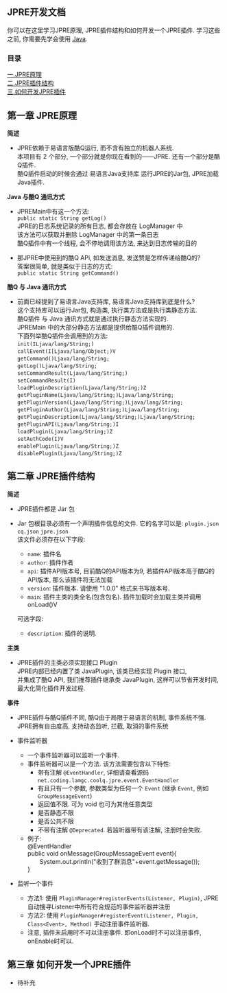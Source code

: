 ## **JPRE开发文档**

你可以在这里学习JPRE原理, JPRE插件结构和如何开发一个JPRE插件.
学习这些之前, 你需要先学会使用 <a href="http://baike.baidu.com/link?url=L539lkl2QvxL7HhJtoI2-37bkolNAFZAB1N0ZNJwUqgnOkHWTIUhxtQejilQ11OdNEUWgTshT5kw-zFFhwofv_">Java</a>.

### 目录
<a href="#第一章-jpre原理">一.JPRE原理</a>  
<a href="#第二章-jpre插件结构">二.JPRE插件结构</a>  
<a href="#develop">三.如何开发JPRE插件</a>


## <span id="jpre" name="jpre">第一章 JPRE原理</span>
**简述**  
- JPRE依赖于易语言版酷Q运行, 而不含有独立的机器人系统.  
本项目有 2 个部分, 一个部分就是你现在看到的——JPRE. 还有一个部分是酷Q插件.   
酷Q插件启动的时候会通过 易语言Java支持库 运行JPRE的Jar包, JPRE加载Java插件.  

**Java 与酷Q 通讯方式**  
- JPREMain中有这一个方法:  
`public static String getLog()`  
JPRE的日志系统记录的所有日志, 都会存放在 LogManager 中  
该方法可以获取并删除 LogManager 中的第一条日志  
酷Q插件中有一个线程, 会不停地调用该方法, 来达到日志传输的目的
  
- 那JPRE中使用到的酷Q APi, 如发送消息, 发送赞是怎样传递给酷Q的?  
答案很简单, 就是类似于日志的方式:  
`public static String getCommand()`

**酷Q 与 Java 通讯方式**  
- 前面已经提到了易语言Java支持库, 易语言Java支持库到底是什么?  
这个支持库可以运行Jar包, 构造类, 执行类方法或是执行类静态方法.  
酷Q插件 与 Java 通讯方式就是通过执行静态方法实现的.  
JPREMain 中的大部分静态方法都是提供给酷Q插件调用的.    
下面列举酷Q插件会调用到的方法:  
`init(ILjava/lang/String;)`  
`callEvent(I[Ljava/lang/Object;)V`  
`getCommand()Ljava/lang/String;`  
`getLog()Ljava/lang/String;`  
`setCommandResult(Ljava/lang/String;)`  
`setCommandResult(I)`  
`loadPluginDescription(Ljava/lang/String;)Z`  
`getPluginName(Ljava/lang/String;)Ljava/lang/String;`  
`getPluginVersion(Ljava/lang/String;)Ljava/lang/String;`  
`getPluginAuthor(Ljava/lang/String;)Ljava/lang/String;`  
`getPluginDescription(Ljava/lang/String;)Ljava/lang/String;`  
`getPluginAPI(Ljava/lang/String;)I`  
`loadPlugin(Ljava/lang/String;)Z`  
`setAuthCode(I)V`  
`enablePlugin(Ljava/lang/String;)Z`  
`disablePlugin(Ljava/lang/String;)Z`

## <span id="plugin" name="plugin">第二章 JPRE插件结构</span>
**简述**  
- JPRE插件都是 Jar 包
- Jar 包根目录必须有一个声明插件信息的文件. 它的名字可以是: 
  `plugin.json` `cq.json` `jpre.json`  
  该文件必须存在以下字段:  
  - `name`: 插件名  
  - `author`: 插件作者  
  - `api`: 插件API版本号, 目前酷Q的API版本为9, 若插件API版本高于酷Q的API版本, 那么该插件将无法加载  
  - `version`: 插件版本. 请使用 "1.0.0" 格式来书写版本号.  
  - `main`: 插件主类的类全名(包含包名). 插件加载时会加载主类并调用 onLoad()V    

  可选字段:  
  - `description`: 插件的说明.  
 
**主类**  
- JPRE插件的主类必须实现接口 Plugin  
JPRE内部已经内置了类 JavaPlugin, 该类已经实现 Plugin 接口,  
并集成了酷Q API, 我们推荐插件继承类 JavaPlugin, 这样可以节省开发时间, 最大化简化插件开发过程.  

**事件**  
- JPRE插件与酷Q插件不同, 酷Q由于局限于易语言的机制, 事件系统不强.  
JPRE拥有自由度高, 支持动态监听, 拦截, 取消的事件系统
- 事件监听器  
    - 一个事件监听器可以监听一个事件.
    - 事件监听器可以是一个方法. 该方法需要包含以下特性:
      - 带有注解 `@EventHandler`, 详细请查看源码 `net.coding.lamgc.coolq.jpre.event.EventHandler`  
      - 有且只有一个参数, 参数类型为任何一个 `Event` (继承 `Event`, 例如 `GroupMessageEvent`)  
      - 返回值不限. 可为 void 也可为其他任意类型  
      - 是否静态不限 
      - 是否公共不限
      - 不带有注解 `@Deprecated`. 若监听器带有该注解, 注册时会失败.
    - 例子:  
    \@EventHandler  
    public void onMessage(GroupMessageEvent event){    
    &emsp;&emsp;System.out.println("收到了群消息"+event.getMessage());  
    }  
    
- 监听一个事件  
  - 方法1: 使用 `PluginManager#registerEvents(Listener, Plugin)`, JPRE自动搜寻Listener中所有符合规范的事件监听器并注册  
  - 方法2: 使用 `PluginManager#registerEvent(Listener, Plugin, Class<Event>, Method)` 手动注册事件监听器.
  - 注意, 插件未启用时不可以注册事件. 即onLoad时不可以注册事件, onEnable时可以.


## <span id="develop" name="develop">第三章 如何开发一个JPRE插件</span>
- 待补充